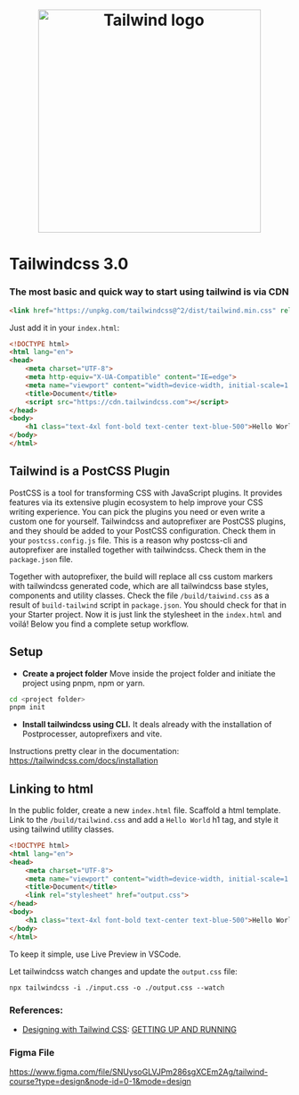 <h1 align="center">
	<a 
    href="https://tailwindcss.com/">
    <img
		width="400"
		alt="Tailwind logo"
		src="https://miro.medium.com/max/700/0*nGTqAcuGJb118YAO.png">
    </a>        
</h1>

# Tailwindcss 3.0

### The most basic and quick way to start using tailwind is via CDN

```html
<link href="https://unpkg.com/tailwindcss@^2/dist/tailwind.min.css" rel="stylesheet">
```

Just add it in your `index.html`:
```html
<!DOCTYPE html>
<html lang="en">
<head>
    <meta charset="UTF-8">
    <meta http-equiv="X-UA-Compatible" content="IE=edge">
    <meta name="viewport" content="width=device-width, initial-scale=1.0">
    <title>Document</title>
    <script src="https://cdn.tailwindcss.com"></script>
</head>
<body>
    <h1 class="text-4xl font-bold text-center text-blue-500">Hello World</h1>
</body>
</html>
```

## Tailwind is a PostCSS Plugin

PostCSS is a tool for transforming CSS with JavaScript plugins. It provides features via its extensive plugin ecosystem to help improve your CSS writing experience. You can pick the plugins you need or even write a custom one for yourself. Tailwindcss and autoprefixer are PostCSS plugins, and they should be added to your PostCSS configuration. Check them in your `postcss.config.js` file.
This is a reason why postcss-cli and autoprefixer are installed together with tailwindcss. Check them in the `package.json` file.

Together with autoprefixer, the build will replace all css custom markers with tailwindcss generated code, which are all tailwindcss base styles, components and utility classes. Check the file  `/build/taiwind.css` as a result of `build-tailwind` script in `package.json`. You should check for that in your Starter project. Now it is just link the stylesheet in the `index.html` and voilá! Below you find a complete setup workflow.

## Setup

- **Create a project folder** Move inside the project folder and initiate the project using pnpm, npm or yarn.
```sh
cd <project folder>
pnpm init
```
- **Install tailwindcss using CLI.** It deals already with the installation of Postprocesser, autoprefixers and vite.

Instructions pretty clear in the documentation:
https://tailwindcss.com/docs/installation

## Linking to html

In the public folder, create a new `index.html` file. Scaffold a html template. Link to the `/build/tailwind.css` and add a ``Hello World`` h1 tag, and style it using tailwind utility classes.
```html
<!DOCTYPE html>
<html lang="en">
<head>
    <meta charset="UTF-8">
    <meta name="viewport" content="width=device-width, initial-scale=1.0">
    <title>Document</title>
    <link rel="stylesheet" href="output.css">
</head>
<body>
    <h1 class="text-4xl font-bold text-center text-blue-500">Hello World! </h1>
</body>
</html>
```
To keep it simple, use Live Preview in VSCode.

Let tailwindcss watch changes and update the `output.css` file:
```
npx tailwindcss -i ./input.css -o ./output.css --watch
```


### References:
- [Designing with Tailwind CSS](https://tailwindcss.com/course): [GETTING UP AND RUNNING](https://tailwindcss.com/course/setting-up-tailwind-and-postcss)

### Figma File
https://www.figma.com/file/SNUysoGLVJPm286sgXCEm2Ag/tailwind-course?type=design&node-id=0-1&mode=design